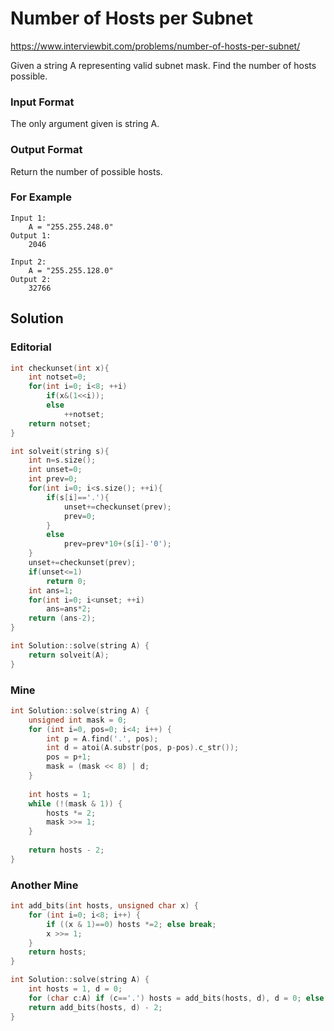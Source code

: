# Number of Hosts per Subnet

https://www.interviewbit.com/problems/number-of-hosts-per-subnet/


Given a string A representing valid subnet mask. Find the number of hosts possible.


### Input Format

The only argument given is string A.

### Output Format

Return the number of possible hosts.

### For Example

```
Input 1:
    A = "255.255.248.0"
Output 1:
    2046

Input 2:
    A = "255.255.128.0"
Output 2:
    32766
```

## Solution
### Editorial
```cpp
int checkunset(int x){
    int notset=0;
    for(int i=0; i<8; ++i)
        if(x&(1<<i));
        else
            ++notset;
    return notset;
}

int solveit(string s){
    int n=s.size();
    int unset=0;
    int prev=0;
    for(int i=0; i<s.size(); ++i){
        if(s[i]=='.'){
            unset+=checkunset(prev);
            prev=0;
        }
        else
            prev=prev*10+(s[i]-'0');
    }
    unset+=checkunset(prev);
    if(unset<=1)
        return 0;
    int ans=1;
    for(int i=0; i<unset; ++i)
        ans=ans*2;
    return (ans-2);
}

int Solution::solve(string A) {
    return solveit(A);
}
```

### Mine
```cpp
int Solution::solve(string A) {
    unsigned int mask = 0;
    for (int i=0, pos=0; i<4; i++) {
        int p = A.find('.', pos);
        int d = atoi(A.substr(pos, p-pos).c_str());
        pos = p+1;
        mask = (mask << 8) | d;
    }
    
    int hosts = 1;
    while (!(mask & 1)) {
        hosts *= 2;
        mask >>= 1;
    }
    
    return hosts - 2;
}
```
### Another Mine
```cpp
int add_bits(int hosts, unsigned char x) {
    for (int i=0; i<8; i++) {
        if ((x & 1)==0) hosts *=2; else break;
        x >>= 1;
    }
    return hosts;
}

int Solution::solve(string A) {
    int hosts = 1, d = 0;
    for (char c:A) if (c=='.') hosts = add_bits(hosts, d), d = 0; else d = d*10 + c-'0';
    return add_bits(hosts, d) - 2;
}
```

